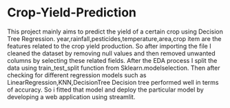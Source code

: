 # Crop-Yield-Prediction
This project mainly aims to predict the yield of a certain crop using Decision Tree Regression. 
year,rainfall,pesticides,temperature,area,crop item  are the features related to the crop yield production.
So after importing the file I cleaned the dataset by removing null values and then removed unwanted columns by selecting these related 
fields. After the EDA process I split the data using train_test_split function from Sklearn.modelselection. Then after checking for different
regression models such as LinearRegression,KNN,DecisionTree Decision tree performed well in terms of accuracy. So i fitted that model and deploy the particular model by developing a web application using streamlit. 

